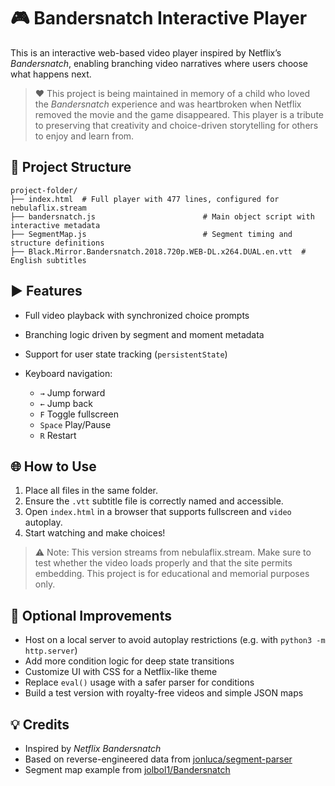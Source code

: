 # 🎮 Bandersnatch Interactive Player

This is an interactive web-based video player inspired by Netflix’s *Bandersnatch*, enabling branching video narratives where users choose what happens next.

> ❤️ This project is being maintained in memory of a child who loved the *Bandersnatch* experience and was heartbroken when Netflix removed the movie and the game disappeared. This player is a tribute to preserving that creativity and choice-driven storytelling for others to enjoy and learn from.

## 📂 Project Structure

```
project-folder/
├── index.html  # Full player with 477 lines, configured for nebulaflix.stream
├── bandersnatch.js                        # Main object script with interactive metadata
├── SegmentMap.js                          # Segment timing and structure definitions
├── Black.Mirror.Bandersnatch.2018.720p.WEB-DL.x264.DUAL.en.vtt  # English subtitles
```

## ▶️ Features

* Full video playback with synchronized choice prompts
* Branching logic driven by segment and moment metadata
* Support for user state tracking (`persistentState`)
* Keyboard navigation:

  * `→` Jump forward
  * `←` Jump back
  * `F` Toggle fullscreen
  * `Space` Play/Pause
  * `R` Restart

## 🌐 How to Use

1. Place all files in the same folder.
2. Ensure the `.vtt` subtitle file is correctly named and accessible.
3. Open `index.html` in a browser that supports fullscreen and `video` autoplay.
4. Start watching and make choices!

> ⚠️ Note: This version streams from nebulaflix.stream. Make sure to test whether the video loads properly and that the site permits embedding. This project is for educational and memorial purposes only.

## 🚀 Optional Improvements

* Host on a local server to avoid autoplay restrictions (e.g. with `python3 -m http.server`)
* Add more condition logic for deep state transitions
* Customize UI with CSS for a Netflix-like theme
* Replace `eval()` usage with a safer parser for conditions
* Build a test version with royalty-free videos and simple JSON maps

## 💡 Credits

* Inspired by *Netflix Bandersnatch*
* Based on reverse-engineered data from [jonluca/segment-parser](https://gist.github.com/jonluca/860f3f445e7d84054822276fd058301a)
* Segment map example from [jolbol1/Bandersnatch](https://github.com/jolbol1/Bandersnatch)

